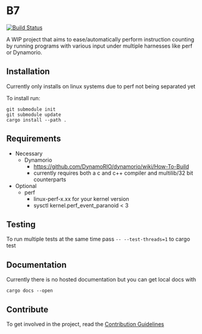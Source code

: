 # B7

[![Build Status](https://gitlab.com/tiecoon/B7/badges/master/build.svg)](https://gitlab.com/tiecoon/B7/pipelines)

A WIP project that aims to ease/automatically perform instruction counting by running programs with
various input under multiple harnesses like perf or Dynamorio.

## Installation

Currently only installs on linux systems due to perf not being separated yet

To install run:

```
git submodule init
git submodule update
cargo install --path .
```

## Requirements

* Necessary
	* Dynamorio
		* https://github.com/DynamoRIO/dynamorio/wiki/How-To-Build
		* currently requires both a c and c++ compiler and multilib/32 bit counterparts
* Optional
	* perf
		* linux-perf-x.xx for your kernel version
		* sysctl kernel.perf_event_paranoid < 3

## Testing

To run multiple tests at the same time pass `-- --test-threads=1` to cargo test

## Documentation

Currently there is no hosted documentation but you can get local docs with

```
cargo docs --open
```

## Contribute

To get involved in the project, read the [Contribution Guidelines](./CONTRIBUTION.md)
